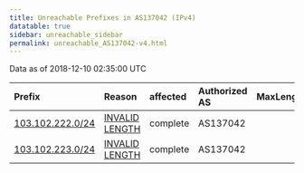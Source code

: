 ```yaml
---
title: Unreachable Prefixes in AS137042 (IPv4)
datatable: true
sidebar: unreachable_sidebar
permalink: unreachable_AS137042-v4.html
---
```


Data as of 2018-12-10 02:35:00 UTC


<div class="datatable-begin"></div>

| Prefix                                                     | Reason                                                                                                      | affected   | Authorized AS   |   MaxLength | Anchor                                       |   unreachable /24s |
|:-----------------------------------------------------------|:------------------------------------------------------------------------------------------------------------|:-----------|:----------------|------------:|:---------------------------------------------|-------------------:|
| [103.102.222.0/24](https://stat.ripe.net/103.102.222.0/24) | [INVALID LENGTH](https://rpki-validator.ripe.net/announcement-preview?asn=AS137042&prefix=103.102.222.0/24) | complete   | AS137042        |          23 | [APNIC](unreachable_APNIC_RPKI_Root-v4.html) |                  1 |
| [103.102.223.0/24](https://stat.ripe.net/103.102.223.0/24) | [INVALID LENGTH](https://rpki-validator.ripe.net/announcement-preview?asn=AS137042&prefix=103.102.223.0/24) | complete   | AS137042        |          23 | [APNIC](unreachable_APNIC_RPKI_Root-v4.html) |                  1 |

<div class="datatable-end"></div>